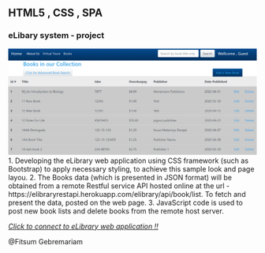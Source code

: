 ## HTML5 , CSS , SPA 
### eLibary system  - project 
  <img src='./e-Libary.PNG'/>
1. Developing the eLibrary web application using CSS framework (such as Bootstrap) to apply necessary styling, to achieve this sample look and page layou.
2. The Books data (which is presented in JSON format)  will be obtained from a remote Restful service API hosted online at the url - https://elibraryrestapi.herokuapp.com/elibrary/api/book/list. To fetch and present the data, posted on the web page.
3. JavaScript code is used to post new book lists and delete books from the remote host server. 

[*Click to connect to  eLibrary web application !!* ](https://fitsum-elibrary.netlify.com/index.html) 


@Fitsum Gebremariam 
 
